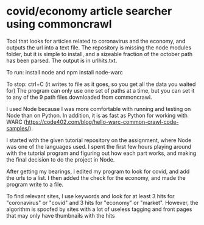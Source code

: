 # covid/economy article searcher using commoncrawl
Tool that looks for articles related to coronavirus and the economy, and outputs the url into a text file.
The repository is missing the node modules folder, but it is simple to install, and a sizeable fraction of the october path has been parsed.
The output is in urlhits.txt.

To run:
install node and
npm install node-warc

To stop:
ctrl+C (it writes to file as it goes, so you get all the data you waited for)
The program can only use one set of paths at a time, but you can set it to any of the 9 path files downloaded from commoncrawl.

I used Node because I was more comfortable with running and testing on Node than on Python. 
In addition, it is as fast as Python for working with WARC (https://code402.com/blog/hello-warc-common-crawl-code-samples/).

I started with the given tutorial repository on the assignment, where Node was one of the languages used.
I spent the first few hours playing around with the tutorial program and figuring out how each part works, and making the 
final decision to do the project in Node.

After getting my bearings, I edited my program to look for covid, and add the urls to a list.
I then added the check for the economy, and made the program write to a file.


To find relevant sites, I use keywords and look for at least 3 hits for "coronavirus" or "covid" and 3 hits for "economy" or "market".
However, the algorithm is spoofed by sites with a lot of useless tagging and front pages that may only have thumbnails with the hits

